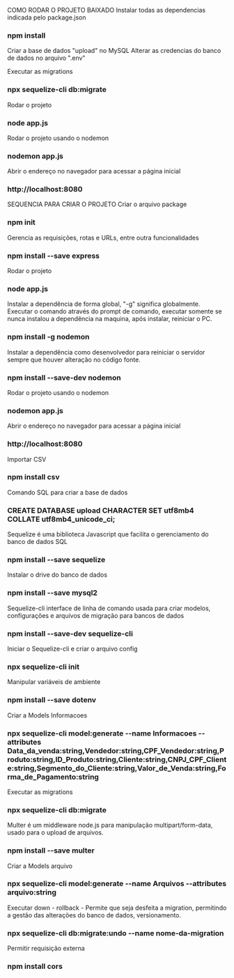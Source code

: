 COMO RODAR O PROJETO BAIXADO
Instalar todas as dependencias indicada pelo package.json
### npm install

Criar a base de dados "upload" no MySQL
Alterar as credencias do banco de dados no arquivo ".env"

Executar as migrations
### npx sequelize-cli db:migrate

Rodar o projeto
### node app.js

Rodar o projeto usando o nodemon
### nodemon app.js

Abrir o endereço no navegador para acessar a página inicial
### http://localhost:8080


SEQUENCIA PARA CRIAR O PROJETO
Criar o arquivo package
### npm init

Gerencia as requisições, rotas e URLs, entre outra funcionalidades
### npm install --save express

Rodar o projeto
### node app.js

Instalar a dependência de forma global, "-g" significa globalmente. Executar o comando através do prompt de comando, executar somente se nunca instalou a dependência na maquina, após instalar, reiniciar o PC.
### npm install -g nodemon

Instalar a dependência como desenvolvedor para reiniciar o servidor sempre que houver alteração no código fonte.
### npm install --save-dev nodemon

Rodar o projeto usando o nodemon
### nodemon app.js

Abrir o endereço no navegador para acessar a página inicial
### http://localhost:8080

Importar CSV
### npm install csv

Comando SQL para criar a base de dados
### CREATE DATABASE upload CHARACTER SET utf8mb4 COLLATE utf8mb4_unicode_ci;

Sequelize é uma biblioteca Javascript que facilita o gerenciamento do banco de dados SQL
### npm install --save sequelize

Instalar o drive do banco de dados
### npm install --save mysql2

Sequelize-cli interface de linha de comando usada para criar modelos, configurações e arquivos de migração para bancos de dados
### npm install --save-dev sequelize-cli

Iniciar o Sequelize-cli e criar o arquivo config
### npx sequelize-cli init

Manipular variáveis de ambiente
### npm install --save dotenv

Criar a Models Informacoes
### npx sequelize-cli model:generate --name Informacoes --attributes Data_da_venda:string,Vendedor:string,CPF_Vendedor:string,Produto:string,ID_Produto:string,Cliente:string,CNPJ_CPF_Cliente:string,Segmento_do_Cliente:string,Valor_de_Venda:string,Forma_de_Pagamento:string

Executar as migrations
### npx sequelize-cli db:migrate

Multer é um middleware node.js para manipulação multipart/form-data, usado para o upload de arquivos. 
### npm install --save multer

Criar a Models arquivo
### npx sequelize-cli model:generate --name Arquivos --attributes arquivo:string

Executar down - rollback - Permite que seja desfeita a migration, permitindo a gestão das alterações do banco de dados, versionamento.
### npx sequelize-cli db:migrate:undo --name nome-da-migration

Permitir requisição externa
### npm install cors